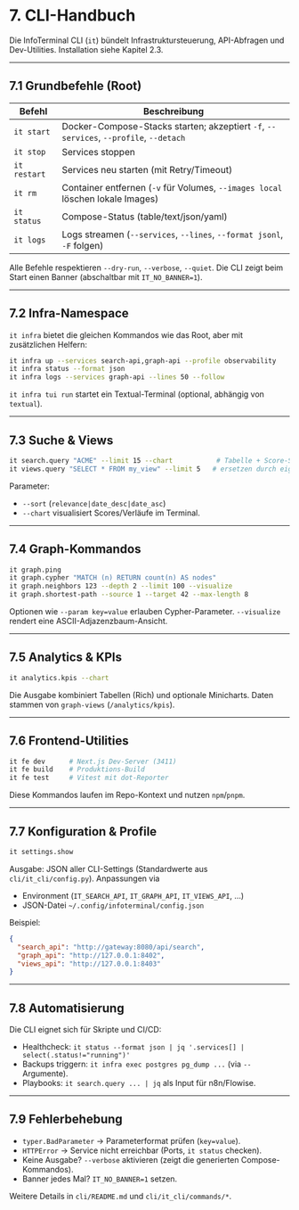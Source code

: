 # 7. CLI-Handbuch

Die InfoTerminal CLI (`it`) bündelt Infrastruktursteuerung, API-Abfragen und Dev-Utilities. Installation siehe Kapitel 2.3.

---

## 7.1 Grundbefehle (Root)

| Befehl | Beschreibung |
| ------ | ------------ |
| `it start` | Docker-Compose-Stacks starten; akzeptiert `-f`, `--services`, `--profile`, `--detach` |
| `it stop` | Services stoppen |
| `it restart` | Services neu starten (mit Retry/Timeout) |
| `it rm` | Container entfernen (`-v` für Volumes, `--images local` löschen lokale Images) |
| `it status` | Compose-Status (table/text/json/yaml) |
| `it logs` | Logs streamen (`--services`, `--lines`, `--format jsonl`, `-F` folgen) |

Alle Befehle respektieren `--dry-run`, `--verbose`, `--quiet`. Die CLI zeigt beim Start einen Banner (abschaltbar mit `IT_NO_BANNER=1`).

---

## 7.2 Infra-Namespace

`it infra` bietet die gleichen Kommandos wie das Root, aber mit zusätzlichen Helfern:

```bash
it infra up --services search-api,graph-api --profile observability
it infra status --format json
it infra logs --services graph-api --lines 50 --follow
```

`it infra tui run` startet ein Textual-Terminal (optional, abhängig von `textual`).

---

## 7.3 Suche & Views

```bash
it search.query "ACME" --limit 15 --chart           # Tabelle + Score-Sparkline
it views.query "SELECT * FROM my_view" --limit 5   # ersetzen durch eigene View
```

Parameter:
- `--sort` (`relevance|date_desc|date_asc`)
- `--chart` visualisiert Scores/Verläufe im Terminal.

---

## 7.4 Graph-Kommandos

```bash
it graph.ping
it graph.cypher "MATCH (n) RETURN count(n) AS nodes"
it graph.neighbors 123 --depth 2 --limit 100 --visualize
it graph.shortest-path --source 1 --target 42 --max-length 8
```

Optionen wie `--param key=value` erlauben Cypher-Parameter. `--visualize` rendert eine ASCII-Adjazenzbaum-Ansicht.

---

## 7.5 Analytics & KPIs

```bash
it analytics.kpis --chart
```

Die Ausgabe kombiniert Tabellen (Rich) und optionale Minicharts. Daten stammen von `graph-views` (`/analytics/kpis`).

---

## 7.6 Frontend-Utilities

```bash
it fe dev      # Next.js Dev-Server (3411)
it fe build    # Produktions-Build
it fe test     # Vitest mit dot-Reporter
```

Diese Kommandos laufen im Repo-Kontext und nutzen `npm`/`pnpm`.

---

## 7.7 Konfiguration & Profile

```bash
it settings.show
```

Ausgabe: JSON aller CLI-Settings (Standardwerte aus `cli/it_cli/config.py`). Anpassungen via
- Environment (`IT_SEARCH_API`, `IT_GRAPH_API`, `IT_VIEWS_API`, …)
- JSON-Datei `~/.config/infoterminal/config.json`

Beispiel:
```json
{
  "search_api": "http://gateway:8080/api/search",
  "graph_api": "http://127.0.0.1:8402",
  "views_api": "http://127.0.0.1:8403"
}
```

---

## 7.8 Automatisierung

Die CLI eignet sich für Skripte und CI/CD:
- Healthcheck: `it status --format json | jq '.services[] | select(.status!="running")'`
- Backups triggern: `it infra exec postgres pg_dump ...` (via `--` Argumente).
- Playbooks: `it search.query ... | jq` als Input für n8n/Flowise.

---

## 7.9 Fehlerbehebung

- `typer.BadParameter` → Parameterformat prüfen (`key=value`).
- `HTTPError` → Service nicht erreichbar (Ports, `it status` checken).
- Keine Ausgabe? `--verbose` aktivieren (zeigt die generierten Compose-Kommandos).
- Banner jedes Mal? `IT_NO_BANNER=1` setzen.

Weitere Details in `cli/README.md` und `cli/it_cli/commands/*`.
